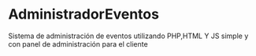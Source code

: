 # AdministradorEventos
Sistema de administración de eventos utilizando PHP,HTML Y JS simple y con panel de administración para el cliente
